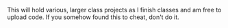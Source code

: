 This will hold various, larger class projects as I finish classes and am free to upload code.
If you somehow found this to cheat, don't do it.
